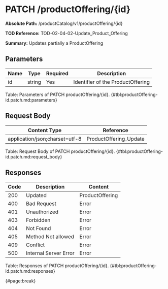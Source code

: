 <!--
    ATTENTION: This file was generated via gradle!
               Do NOT manually edit this file! Any such changes will be overwritten!
-->

# PATCH /productOffering/{id}

**Absolute Path:** /productCatalog/v1/productOffering/{id}

**TOD Reference:** TOD-02-04-02-Update_Product_Offering

**Summary:** Updates partially a ProductOffering

## Parameters

| Name | Type | Required | Description |
| ------ | ------ | --- | ------------ |
| id | string | Yes | Identifier of the ProductOffering |

Table: Parameters of PATCH productOffering/{id}. {#tbl:productOffering-id.patch.md:parameters}

## Request Body

| Content Type | Reference |
|--------------|-----------|
| application/json;charset=utf-8 | ProductOffering_Update |

Table: Request Body of PATCH productOffering/{id}. {#tbl:productOffering-id.patch.md:request_body}

## Responses

| Code | Description | Content |
|------|-------------|---------|
| 200 | Updated | ProductOffering |
| 400 | Bad Request | Error |
| 401 | Unauthorized | Error |
| 403 | Forbidden | Error |
| 404 | Not Found | Error |
| 405 | Method Not allowed | Error |
| 409 | Conflict | Error |
| 500 | Internal Server Error | Error |

Table: Responses of PATCH productOffering/{id}. {#tbl:productOffering-id.patch.md:responses}

{#page:break}
